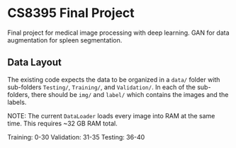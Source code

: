 # CS8395 Final Project
Final project for medical image processing with deep learning. GAN for data augmentation for spleen segmentation.

## Data Layout
The existing code expects the data to be organized in a `data/` folder with sub-folders
`Testing/`, `Training/`, and `Validation/`. In each of the sub-folders, there should be
`img/` and `label/` which contains the images and the labels.

NOTE: The current `DataLoader` loads every image into RAM at the same time. This requires ~32 GB RAM total.

Training: 0-30
Validation: 31-35
Testing: 36-40
